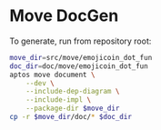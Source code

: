# Move DocGen

To generate, run from repository root:

```sh
move_dir=src/move/emojicoin_dot_fun
doc_dir=doc/move/emojicoin_dot_fun
aptos move document \
    --dev \
    --include-dep-diagram \
    --include-impl \
    --package-dir $move_dir
cp -r $move_dir/doc/* $doc_dir
```
